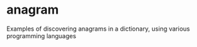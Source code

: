anagram
=======

Examples of discovering anagrams in a dictionary, using various programming languages
